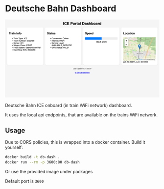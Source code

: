 # Deutsche Bahn Dashboard
![Dashboard screenshot](Dashboard.png)

Deutsche Bahn ICE onboard (in train WiFi network) dashboard.

It uses the local api endpoints, that are available on the trains WiFi network.

## Usage

Due to CORS policies, this is wrapped into a docker container.
Build it yourself:

``` bash
docker build -t db-dash .
docker run --rm -p 3600:80 db-dash
```

Or use the provided image under packages

Default port is `3600`